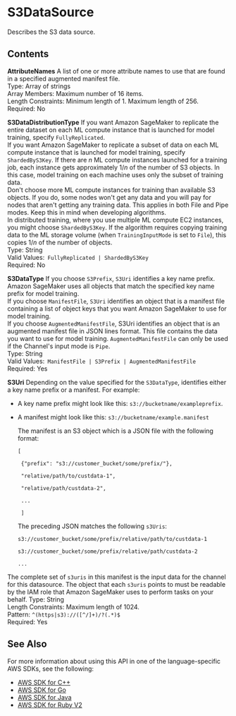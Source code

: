 # S3DataSource<a name="API_S3DataSource"></a>

Describes the S3 data source\.

## Contents<a name="API_S3DataSource_Contents"></a>

 **AttributeNames**   <a name="SageMaker-Type-S3DataSource-AttributeNames"></a>
A list of one or more attribute names to use that are found in a specified augmented manifest file\.  
Type: Array of strings  
Array Members: Maximum number of 16 items\.  
Length Constraints: Minimum length of 1\. Maximum length of 256\.  
Required: No

 **S3DataDistributionType**   <a name="SageMaker-Type-S3DataSource-S3DataDistributionType"></a>
If you want Amazon SageMaker to replicate the entire dataset on each ML compute instance that is launched for model training, specify `FullyReplicated`\.   
If you want Amazon SageMaker to replicate a subset of data on each ML compute instance that is launched for model training, specify `ShardedByS3Key`\. If there are *n* ML compute instances launched for a training job, each instance gets approximately 1/*n* of the number of S3 objects\. In this case, model training on each machine uses only the subset of training data\.   
Don't choose more ML compute instances for training than available S3 objects\. If you do, some nodes won't get any data and you will pay for nodes that aren't getting any training data\. This applies in both File and Pipe modes\. Keep this in mind when developing algorithms\.   
In distributed training, where you use multiple ML compute EC2 instances, you might choose `ShardedByS3Key`\. If the algorithm requires copying training data to the ML storage volume \(when `TrainingInputMode` is set to `File`\), this copies 1/*n* of the number of objects\.   
Type: String  
Valid Values:` FullyReplicated | ShardedByS3Key`   
Required: No

 **S3DataType**   <a name="SageMaker-Type-S3DataSource-S3DataType"></a>
If you choose `S3Prefix`, `S3Uri` identifies a key name prefix\. Amazon SageMaker uses all objects that match the specified key name prefix for model training\.   
If you choose `ManifestFile`, `S3Uri` identifies an object that is a manifest file containing a list of object keys that you want Amazon SageMaker to use for model training\.   
If you choose `AugmentedManifestFile`, S3Uri identifies an object that is an augmented manifest file in JSON lines format\. This file contains the data you want to use for model training\. `AugmentedManifestFile` can only be used if the Channel's input mode is `Pipe`\.  
Type: String  
Valid Values:` ManifestFile | S3Prefix | AugmentedManifestFile`   
Required: Yes

 **S3Uri**   <a name="SageMaker-Type-S3DataSource-S3Uri"></a>
Depending on the value specified for the `S3DataType`, identifies either a key name prefix or a manifest\. For example:   
+  A key name prefix might look like this: `s3://bucketname/exampleprefix`\. 
+  A manifest might look like this: `s3://bucketname/example.manifest` 

   The manifest is an S3 object which is a JSON file with the following format: 

   `[` 

   ` {"prefix": "s3://customer_bucket/some/prefix/"},` 

   ` "relative/path/to/custdata-1",` 

   ` "relative/path/custdata-2",` 

   ` ...` 

   ` ]` 

   The preceding JSON matches the following `s3Uris`: 

   `s3://customer_bucket/some/prefix/relative/path/to/custdata-1` 

   `s3://customer_bucket/some/prefix/relative/path/custdata-2` 

   `...` 

  The complete set of `s3uris` in this manifest is the input data for the channel for this datasource\. The object that each `s3uris` points to must be readable by the IAM role that Amazon SageMaker uses to perform tasks on your behalf\. 
Type: String  
Length Constraints: Maximum length of 1024\.  
Pattern: `^(https|s3)://([^/]+)/?(.*)$`   
Required: Yes

## See Also<a name="API_S3DataSource_SeeAlso"></a>

For more information about using this API in one of the language\-specific AWS SDKs, see the following:
+  [AWS SDK for C\+\+](https://docs.aws.amazon.com/goto/SdkForCpp/sagemaker-2017-07-24/S3DataSource) 
+  [AWS SDK for Go](https://docs.aws.amazon.com/goto/SdkForGoV1/sagemaker-2017-07-24/S3DataSource) 
+  [AWS SDK for Java](https://docs.aws.amazon.com/goto/SdkForJava/sagemaker-2017-07-24/S3DataSource) 
+  [AWS SDK for Ruby V2](https://docs.aws.amazon.com/goto/SdkForRubyV2/sagemaker-2017-07-24/S3DataSource) 